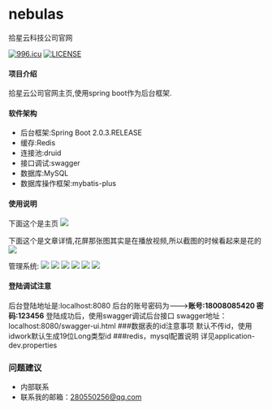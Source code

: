 # nebulas
拾星云科技公司官网

[![996.icu](https://img.shields.io/badge/link-996.icu-red.svg)](https://996.icu) [![LICENSE](https://img.shields.io/badge/license-Anti%20996-blue.svg)](https://github.com/996icu/996.ICU/blob/master/LICENSE)

#### 项目介绍
拾星云公司官网主页,使用spring boot作为后台框架.

#### 软件架构
- 后台框架:Spring Boot 2.0.3.RELEASE
- 缓存:Redis
- 连接池:druid
- 接口调试:swagger
- 数据库:MySQL
- 数据库操作框架:mybatis-plus


#### 使用说明


下面这个是主页
![](https://i.imgur.com/ZI9WOrz.jpg)

下面这个是文章详情,花屏那张图其实是在播放视频,所以截图的时候看起来是花的
![](https://i.imgur.com/P8f9uLI.jpg)


管理系统:
![](https://i.imgur.com/Rw4KD33.jpg)
![](https://i.imgur.com/7BJ3ZuA.jpg)
![](https://i.imgur.com/RgG8EDv.jpg)
![](https://i.imgur.com/HtydCEJ.jpg)
![](https://i.imgur.com/cX2ZAjw.jpg)
![](https://i.imgur.com/OK0oqLP.jpg)

#### 登陆调试注意
后台登陆地址是:localhost:8080
后台的账号密码为--->**账号:18008085420	密码:123456**
登陆成功后，使用swagger调试后台接口
swagger地址：localhost:8080/swagger-ui.html
###数据表的id注意事项
默认不传id，使用idwork默认生成19位Long类型id
###redis，mysql配置说明
详见application-dev.properties


### 问题建议
- 内部联系
- 联系我的邮箱：280550256@qq.com